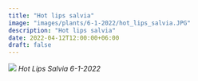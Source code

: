 ```yaml
---
title: "Hot lips salvia"
image: "images/plants/6-1-2022/hot_lips_salvia.JPG"
description: "Hot lips salvia"
date: 2022-04-12T12:00:00+06:00
draft: false
---
```


![](plants/6-1-2022/hot_lips_salvia.JPG)
*Hot Lips Salvia 6-1-2022*
